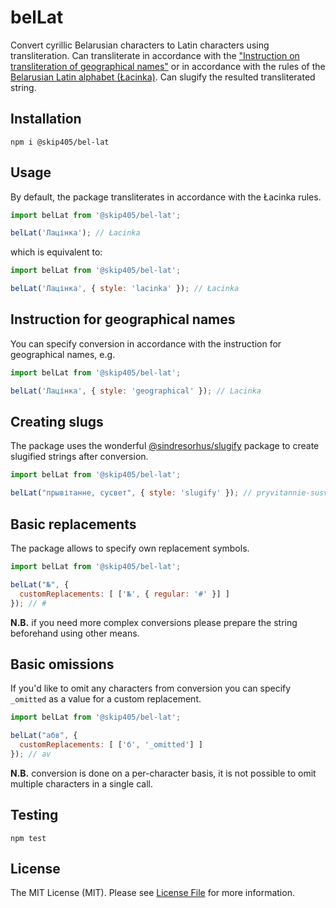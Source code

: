 # belLat

Convert cyrillic Belarusian characters to Latin characters using transliteration. Can transliterate in accordance with the ["Instruction on transliteration of geographical names"](https://en.wikipedia.org/wiki/Instruction_on_transliteration_of_Belarusian_geographical_names_with_letters_of_Latin_script) or in accordance with the rules of the [Belarusian Latin alphabet (Łacinka)](https://en.wikipedia.org/wiki/Belarusian_Latin_alphabet). Can slugify the resulted transliterated string.

## Installation

```
npm i @skip405/bel-lat
```

## Usage

By default, the package transliterates in accordance with the Łacinka rules.

```javascript
import belLat from '@skip405/bel-lat';

belLat('Лацінка'); // Łacinka
```

which is equivalent to:

```javascript
import belLat from '@skip405/bel-lat';

belLat('Лацінка', { style: 'lacinka' }); // Łacinka
```

## Instruction for geographical names

You can specify conversion in accordance with the instruction for geographical names, e.g.

```javascript
import belLat from '@skip405/bel-lat';

belLat('Лацінка', { style: 'geographical' }); // Lacinka
```

## Creating slugs

The package uses the wonderful [@sindresorhus/slugify](https://github.com/sindresorhus/slugify) package to create slugified strings after conversion.

```javascript
import belLat from '@skip405/bel-lat';

belLat("прывітанне, сусвет", { style: 'slugify' }); // pryvitannie-susviet
```

## Basic replacements

The package allows to specify own replacement symbols.

```javascript
import belLat from '@skip405/bel-lat';

belLat("№", {
  customReplacements: [ ['№', { regular: '#' }] ]
}); // #
```

**N.B.** if you need more complex conversions please prepare the string beforehand using other means.

## Basic omissions

If you'd like to omit any characters from conversion you can specify `_omitted` as a value for a custom replacement.

```javascript
import belLat from '@skip405/bel-lat';

belLat("абв", {
  customReplacements: [ ['б', '_omitted'] ]
}); // av
```

**N.B.** conversion is done on a per-character basis, it is not possible to omit multiple characters in a single call.

## Testing

```
npm test
```

## License

The MIT License (MIT). Please see [License File](LICENSE) for more information.